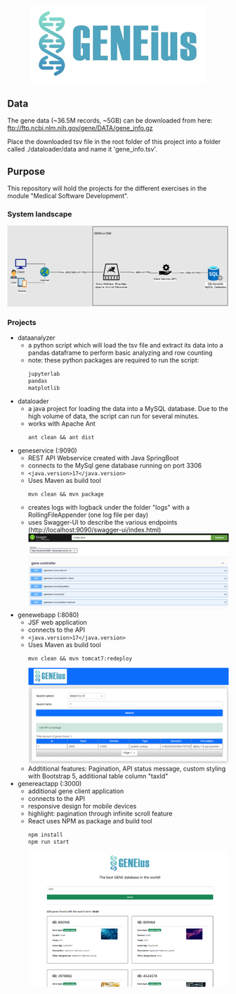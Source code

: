 <p align="center">
  <img alt="GENEius" src="docs/Logo.jpg" width="400" />
</p>

## Data
The gene data (~36.5M records, ~5GB) can be downloaded from here: ftp://ftp.ncbi.nlm.nih.gov/gene/DATA/gene_info.gz

Place the downloaded tsv file in the root folder of this project into a folder called ./dataloader/data and name it 'gene_info.tsv'.

## Purpose
This repository will hold the projects for the different exercises in the module "Medical Software Development".  

### System landscape
![SystemLandscape](docs/SystemLandscape/SystemLandscape.jpg)

### Projects
- dataanalyzer
  - a python script which will load the tsv file and extract its data into a pandas dataframe to perform basic analyzing and row counting
  - note: these python packages are required to run the script:
    ```
    jupyterlab
    pandas
    matplotlib
    ```
- dataloader
  - a java project for loading the data into a MySQL database. Due to the high volume of data, the script can run for several minutes.
  - works with Apache Ant
    ```
    ant clean && ant dist
    ```
 - geneservice (:9090)
   - REST API Webservice created with Java SpringBoot
   - connects to the MySql gene database running on port 3306
   - ```<java.version>17</java.version>```
   - Uses Maven as build tool
      ```
      mvn clean && mvn package
      ```
   - creates logs with logback under the folder "logs" with a RollingFileAppender (one log file per day)
   - uses Swagger-UI to describe the various endpoints (http://localhost:9090/swagger-ui/index.html)
   ![](docs/screenshot2.png)
  - genewebapp (:8080)
    - JSF web application
    - connects to the API
    - ```<java.version>17</java.version>```
    - Uses Maven as build tool
      ```
      mvn clean && mvn tomcat7:redeploy
      ```
      ![](docs/screenshot1.png)
    - Addtitional features: Pagination, API status message, custom styling with Bootstrap 5, additional table column "taxId"
  - genereactapp (:3000)
    - additional gene client application
    - connects to the API
    - responsive design for mobile devices
    - highlight: pagination through infinite scroll feature
    - React uses NPM as package and build tool
      ```
      npm install
      npm run start
      ```
      ![](docs/screenshot3.png)